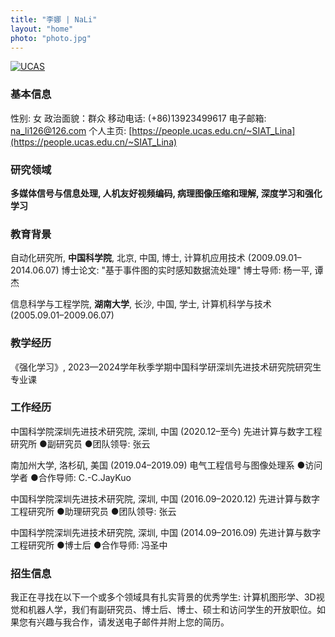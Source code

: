 ```yaml
---
title: "李娜 | NaLi"
layout: "home"
photo: "photo.jpg"
---
```


[![UCAS](https://ext.same-assets.com/2722779741/3770662959.svg)](https://people.ucas.edu.cn/~SIAT_Lina)

### 基本信息

性别: 女    政治面貌：群众
移动电话: (+86)13923499617
电子邮箱: [na_li126@126.com](mailto:na_li126@126.com)
个人主页: [https://people.ucas.edu.cn/~SIAT_Lina](https://people.ucas.edu.cn/~SIAT_Lina)

### 研究领域

**多媒体信号与信息处理, 人机友好视频编码, 病理图像压缩和理解, 深度学习和强化学习**

### 教育背景

自动化研究所, **中国科学院**, 北京, 中国, 博士, 计算机应用技术 (2009.09.01–2014.06.07)
博士论文: "基于事件图的实时感知数据流处理"
博士导师: 杨一平, 谭杰

信息科学与工程学院, **湖南大学**, 长沙, 中国, 学士, 计算机科学与技术 (2005.09.01–2009.06.07)

### 教学经历

《强化学习》, 2023—2024学年秋季学期中国科学研深圳先进技术研究院研究生专业课

### 工作经历

中国科学院深圳先进技术研究院, 深圳, 中国 (2020.12–至今)
先进计算与数字工程研究所
●副研究员
●团队领导: 张云

南加州大学, 洛杉矶, 美国 (2019.04–2019.09)
电气工程信号与图像处理系
●访问学者
●合作导师: C.-C.JayKuo

中国科学院深圳先进技术研究院, 深圳, 中国 (2016.09–2020.12)
先进计算与数字工程研究所
●助理研究员
●团队领导: 张云

中国科学院深圳先进技术研究院, 深圳, 中国 (2014.09–2016.09)
先进计算与数字工程研究所
●博士后
●合作导师: 冯圣中

### 招生信息

我正在寻找在以下一个或多个领域具有扎实背景的优秀学生: 计算机图形学、3D视觉和机器人学，我们有副研究员、博士后、博士、硕士和访问学生的开放职位。如果您有兴趣与我合作，请发送电子邮件并附上您的简历。
